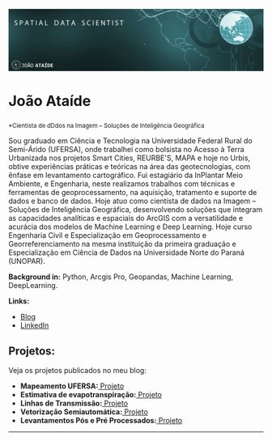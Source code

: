 
<p align="center">
  <img src="bannerr.png" >
</p>

# João Ataíde
<sub>*Cientista de dDdos na Imagem – Soluções de Inteligência Geográfica​</sub>

Sou graduado em Ciência e Tecnologia na Universidade Federal Rural do Semi-Árido (UFERSA), onde trabalhei como bolsista no Acesso à Terra Urbanizada nos projetos Smart Cities, REURBE'S, MAPA e hoje no Urbis, obtive experiências práticas e teóricas na área das geotecnologias, com ênfase em levantamento cartográfico.
Fui estagiário da InPlantar Meio Ambiente, e Engenharia, neste realizamos trabalhos com técnicas e ferramentas de geoprocessamento, na aquisição, tratamento e suporte de dados e banco de dados.
Hoje atuo como cientista de dados na Imagem – Soluções de Inteligência Geográfica, desenvolvendo soluções que integram as capacidades analíticas e espaciais do ArcGIS com a versatilidade e acurácia dos modelos de Machine Learning e Deep Learning.
Hoje curso Engenharia Civil e Especialização em Geoprocessamento e Georreferenciamento na mesma instituição da primeira graduação e Especialização em Ciência de Dados na Universidade Norte do Paraná (UNOPAR).


**Background in:** Python, Arcgis Pro, Geopandas, Machine Learning, DeepLearning.

**Links:**
* [Blog](https://www.joaoataide.com)
* [LinkedIn](https://www.linkedin.com/in/joaoataidee/)


## Projetos:
Veja os projetos publicados no meu blog:
* **Mapeamento UFERSA:**[ Projeto](https://www.joaoataide.com/post/mapeamento-ufersa-pau-dos-ferros)
* **Estimativa de evapotranspiração:**[ Projeto](https://www.joaoataide.com/post/estimativa-da-evapotranspiração)
* **Linhas de Transmissão:**[ Projeto](https://www.joaoataide.com/post/linhas-de-transmiss%C3%A3o)
* **Vetorização Semiautomática:**[ Projeto](https://www.joaoataide.com/post/vetoriza%C3%A7%C3%A3o-semiautom%C3%A1tica)
* **Levantamentos Pós e Pré Processados:**[ Projeto](https://www.joaoataide.com/post/p%C3%B3s-e-pr%C3%A9-processados)
---




